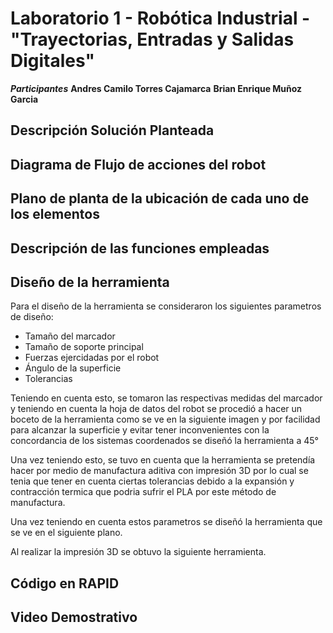 # Laboratorio 1 - Robótica Industrial - "Trayectorias, Entradas y Salidas Digitales"

***Participantes***
__Andres Camilo Torres Cajamarca__
__Brian Enrique Muñoz Garcia__

## Descripción Solución Planteada

## Diagrama de Flujo de acciones del robot

## Plano de planta de la ubicación de cada uno de los elementos

## Descripción de las funciones empleadas

## Diseño de la herramienta

Para el diseño de la herramienta se consideraron los siguientes parametros de diseño:

* Tamaño del marcador
* Tamaño de soporte principal
* Fuerzas ejercidadas por el robot
* Ángulo de la superficie
* Tolerancias

Teniendo en cuenta esto, se tomaron las respectivas medidas del marcador y teniendo en cuenta la hoja de datos del robot se procedió a hacer un boceto de la herramienta como se ve en la siguiente imagen y por facilidad para alcanzar la superficie y evitar tener inconvenientes con la concordancia de los sistemas coordenados se diseñó la herramienta a 45°

Una vez teniendo esto, se tuvo en cuenta que la herramienta se pretendía hacer por medio de manufactura aditiva con impresión 3D por lo cual se tenia que tener en cuenta ciertas tolerancias debido a la expansión y contracción termica que podria sufrir el PLA por este método de manufactura.

Una vez teniendo en cuenta estos parametros se diseñó la herramienta que se ve en el siguiente plano.

Al realizar la impresión 3D se obtuvo la siguiente herramienta.

## Código en RAPID

## Video Demostrativo
